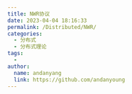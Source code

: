 ```yaml
---
title: NWR协议
date: 2023-04-04 18:16:33
permalink: /Distributed/NWR/
categories:
  - 分布式
  - 分布式理论
tags:
  -
author:
  name: andanyang
  link: https://github.com/andanyoung
---
```

